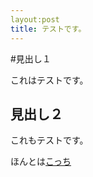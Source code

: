 ```yaml
---
layout:post
title: テストです。
---
```


#見出し１

これはテストです。

## 見出し２

これもテストです。

ほんとは[こっち](http://giantech.jp)
